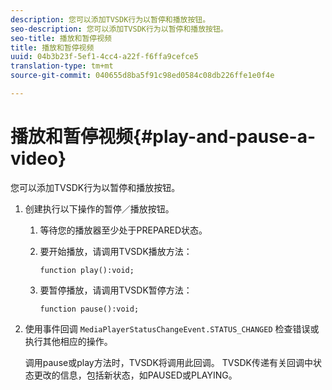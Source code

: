 ```yaml
---
description: 您可以添加TVSDK行为以暂停和播放按钮。
seo-description: 您可以添加TVSDK行为以暂停和播放按钮。
seo-title: 播放和暂停视频
title: 播放和暂停视频
uuid: 04b3b23f-5ef1-4cc4-a22f-f6ffa9cefce5
translation-type: tm+mt
source-git-commit: 040655d8ba5f91c98ed0584c08db226ffe1e0f4e

---
```



# 播放和暂停视频{#play-and-pause-a-video}

您可以添加TVSDK行为以暂停和播放按钮。

1. 创建执行以下操作的暂停／播放按钮。
   1. 等待您的播放器至少处于PREPARED状态。
   1. 要开始播放，请调用TVSDK播放方法：

      ```
      function play():void;
      ```

   1. 要暂停播放，请调用TVSDK暂停方法：

      ```
      function pause():void;
      ```

1. 使用事件回调 `MediaPlayerStatusChangeEvent.STATUS_CHANGED` 检查错误或执行其他相应的操作。

   调用pause或play方法时，TVSDK将调用此回调。 TVSDK传递有关回调中状态更改的信息，包括新状态，如PAUSED或PLAYING。

